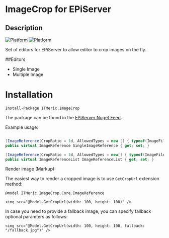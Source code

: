 
# ImageCrop for EPiServer

## Description


[![Platform](https://img.shields.io/badge/Platform-.NET%204.6.1-blue.svg?style=flat)](https://msdn.microsoft.com/en-us/library/w0x726c2%28v=vs.110%29.aspx)
[![Platform](https://img.shields.io/badge/Episerver%20-%2011-orange.svg?style=flat)](https://world.episerver.com/cms/)

Set of editors for EPiServer to allow editor to crop images on the fly.

##Editors
* Single Image 
* Multiple Image


# Installation
`Install-Package ITMeric.ImageCrop`

The package can be found in the [EPiServer Nuget Feed](http://nuget.episerver.com/).

Example usage:
```C#

[ImageReference(CropRatio = 1d, AllowedTypes = new [] { typeof(ImageFile)})]
public virtual ImageReference SingleImageReference { get; set; }

[ImageReference(CropRatio = 1d, AllowedTypes = new[] { typeof(ImageFile) })]
public virtual ImageReferenceList ImageReferenceList { get; set; }

```

Render image (Markup):

The easiest way to render a cropped image is to use `GetCropUrl` extension method:

```
@model ITMeric.ImageCrop.Core.ImageReference
    
<img src="@Model.GetCropUrl(width: 100, height: 100)" />

```

In case you need to provide a fallback image, you can specify fallback optional paramters as follows:

```
<img src="@Model.GetCropUrl(width: 100, height: 100, fallback: "/fallback.jpg")" />
```
